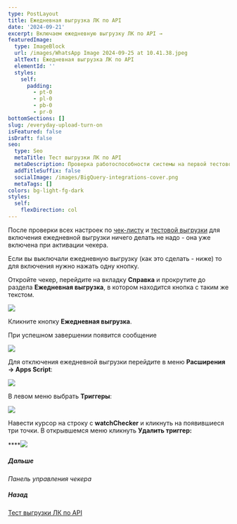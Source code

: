 ```yaml
---
type: PostLayout
title: Ежедневная выгрузка ЛК по API
date: '2024-09-21'
excerpt: Включаем ежедневную выгрузку ЛК по API →
featuredImage:
  type: ImageBlock
  url: /images/WhatsApp Image 2024-09-25 at 10.41.38.jpeg
  altText: Ежедневная выгрузка ЛК по API
  elementId: ''
  styles:
    self:
      padding:
        - pt-0
        - pl-0
        - pb-0
        - pr-0
bottomSections: []
slug: /everyday-upload-turn-on
isFeatured: false
isDraft: false
seo:
  type: Seo
  metaTitle: Тест выгрузки ЛК по API
  metaDescription: Проверка работоспособности системы на первой тестовой выгрузке ЛК по API
  addTitleSuffix: false
  socialImage: /images/BigQuery-integrations-cover.png
  metaTags: []
colors: bg-light-fg-dark
styles:
  self:
    flexDirection: col
---
```

После проверки всех настроек по [чек-листу](/blog/beginning-of-use/) и [тестовой выгрузки](/blog/first-manual-unloading-bigquery/) для включения ежедневной выгрузки ничего делать не надо - она уже включена при активации чекера.

Если вы выключали ежедневную выгрузку (как это сделать - ниже) то для включения нужно нажать одну кнопку.

Откройте чекер, перейдите на вкладку **Справка** и прокрутите до раздела **Ежедневная выгрузка**, в котором находится кнопка с таким же текстом.

![](/images/everyday-upload-chapter.PNG)

Кликните кнопку **Ежедневная выгрузка**.

При успешном завершении появится сообщение

![](/images/everyday-upload-alert-1.PNG)

Для отключения ежедневной выгрузки перейдите в меню **Расширения → Apps Script**:

![](/images/everyday-upload-menu-appsscript.png)

В левом меню выбрать **Триггеры**:

![](/images/everyday-upload-triggers.png)

Навести курсор на строку с **watchChecker** и кликнуть на появившиеся три точки. В открывшемся меню кликнуть **Удалить триггер:**

****![](/images/everyday-upload-triggers-delete.png)

##### Дальше

*Панель управления чекера*

##### Назад

[Тест выгрузки ЛК по API](/blog/first-manual-unloading-bigquery/)
